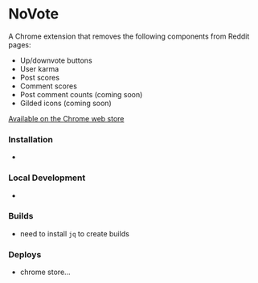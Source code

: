 # NoVote

A Chrome extension that removes the following components from Reddit pages:

- Up/downvote buttons
- User karma
- Post scores
- Comment scores
- Post comment counts (coming soon)
- Gilded icons (coming soon)

[Available on the Chrome web store](https://chrome.google.com/webstore/detail/novote/kepihiliocoofjjbgmcmalnjmeclpnga)

### Installation

-

### Local Development

- 

### Builds

- need to install `jq` to create builds

### Deploys

- chrome store...
